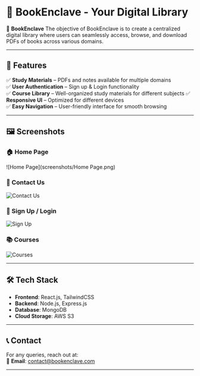 # 📖 BookEnclave - Your Digital Library

🚀 **BookEnclave** The objective of BookEnclave is to create a centralized digital library where users can seamlessly access, browse, and download PDFs of books across various domains.

---

## 🌟 Features

✅ **Study Materials** – PDFs and notes available for multiple domains  
✅ **User Authentication** – Sign up & Login functionality  
✅ **Course Library** – Well-organized study materials for different subjects
✅ **Responsive UI** – Optimized for different devices  
✅ **Easy Navigation** – User-friendly interface for smooth browsing  

---

## 🖼️ Screenshots

### **🏠 Home Page**
![Home Page](screenshots/Home Page.png)

### **📩 Contact Us**
![Contact Us](screenshots/.png)

### **🔐 Sign Up / Login**
![Sign Up](screenshots/signup.png)

### **📚 Courses**
![Courses](screenshots/courses.png)

---

## 🛠️ Tech Stack

- **Frontend**: React.js, TailwindCSS  
- **Backend**: Node.js, Express.js  
- **Database**: MongoDB  
- **Cloud Storage**: AWS S3  

---

## 📞 Contact

For any queries, reach out at:  
📧 **Email**: [contact@bookenclave.com](mailto:contact@bookenclave.com)  

---
